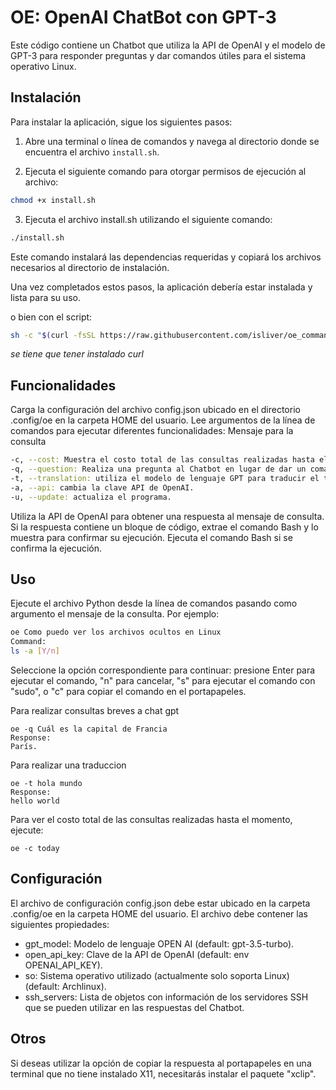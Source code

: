 # OE: OpenAI ChatBot con GPT-3
Este código contiene un Chatbot que utiliza la API de OpenAI y el modelo de GPT-3 para responder preguntas y dar comandos útiles para el sistema operativo Linux.

## Instalación

Para instalar la aplicación, sigue los siguientes pasos:

1. Abre una terminal o línea de comandos y navega al directorio donde se encuentra el archivo `install.sh`.

2. Ejecuta el siguiente comando para otorgar permisos de ejecución al archivo:

```bash
chmod +x install.sh
```

3. Ejecuta el archivo install.sh utilizando el siguiente comando:

```bash
./install.sh
```

Este comando instalará las dependencias requeridas y copiará los archivos necesarios al directorio de instalación.

Una vez completados estos pasos, la aplicación debería estar instalada y lista para su uso.

o bien con el script:

```bash
sh -c "$(curl -fsSL https://raw.githubusercontent.com/isliver/oe_command/main/install.sh)"
```
*se tiene que tener instalado curl*

## Funcionalidades

Carga la configuración del archivo config.json ubicado en el directorio .config/oe en la carpeta HOME del usuario.
Lee argumentos de la línea de comandos para ejecutar diferentes funcionalidades:
Mensaje para la consulta

```bash
-c, --cost: Muestra el costo total de las consultas realizadas hasta el momento.
-q, --question: Realiza una pregunta al Chatbot en lugar de dar un comando útil.
-t, --translation: utiliza el modelo de lenguaje GPT para traducir el texto.
-a, --api: cambia la clave API de OpenAI.
-u, --update: actualiza el programa.
```

Utiliza la API de OpenAI para obtener una respuesta al mensaje de consulta.
Si la respuesta contiene un bloque de código, extrae el comando Bash y lo muestra para confirmar su ejecución.
Ejecuta el comando Bash si se confirma la ejecución.

## Uso

Ejecute el archivo Python desde la línea de comandos pasando como argumento el mensaje de la consulta. Por ejemplo:

```bash
oe Como puedo ver los archivos ocultos en Linux
Command:
ls -a [Y/n]
```

Seleccione la opción correspondiente para continuar: presione Enter para ejecutar el comando, "n" para cancelar, "s" para ejecutar el comando con "sudo", o "c" para copiar el comando en el portapapeles.

Para realizar consultas breves a chat gpt

```
oe -q Cuál es la capital de Francia
Response:
París.
```

Para realizar una traduccion

```
oe -t hola mundo                 
Response:
hello world
```

Para ver el costo total de las consultas realizadas hasta el momento, ejecute:

```
oe -c today
```

## Configuración
El archivo de configuración config.json debe estar ubicado en la carpeta .config/oe en la carpeta HOME del usuario. El archivo debe contener las siguientes propiedades:

* gpt_model: Modelo de lenguaje OPEN AI (default: gpt-3.5-turbo).
* open_api_key: Clave de la API de OpenAI (default: env OPENAI_API_KEY).
* so: Sistema operativo utilizado (actualmente solo soporta Linux) (default: Archlinux).
* ssh_servers: Lista de objetos con información de los servidores SSH que se pueden utilizar en las respuestas del Chatbot.

## Otros

Si deseas utilizar la opción de copiar la respuesta al portapapeles en una terminal que no tiene instalado X11, necesitarás instalar el paquete "xclip". 
